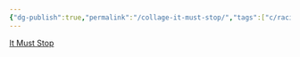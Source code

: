 ```yaml
---
{"dg-publish":true,"permalink":"/collage-it-must-stop/","tags":["c/racism","c/negraxa","c/sign","c/man","c/black-person","c/yellow","c/blue","c/red"],"created":"2024-01-02T16:24:53.921-05:00","updated":"2024-01-02T16:25:49.044-05:00"}
---
```



[It Must Stop]()
